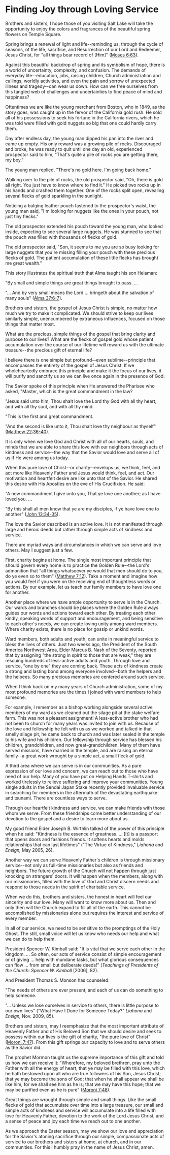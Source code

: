 # Finding Joy through Loving Service

Brothers and sisters, I hope those of you visiting Salt Lake will take the
opportunity to enjoy the colors and fragrances of the beautiful spring flowers
on Temple Square.

Spring brings a renewal of light and life--reminding us, through the cycle of
seasons, of the life, sacrifice, and Resurrection of our Lord and Redeemer,
Jesus Christ, for "all things bear record of [Him]" ([Moses
6:63](https://www.lds.org/scriptures/pgp/moses/6.63?lang=eng#62)).

Against this beautiful backdrop of spring and its symbolism of hope, there is
a world of uncertainty, complexity, and confusion. The demands of everyday
life--education, jobs, raising children, Church administration and callings,
worldly activities, and even the pain and sorrow of unexpected illness and
tragedy--can wear us down. How can we free ourselves from this tangled web of
challenges and uncertainties to find peace of mind and happiness?

Oftentimes we are like the young merchant from Boston, who in 1849, as the
story goes, was caught up in the fervor of the California gold rush. He sold
all of his possessions to seek his fortune in the California rivers, which he
was told were filled with gold nuggets so big that one could hardly carry
them.

Day after endless day, the young man dipped his pan into the river and came up
empty. His only reward was a growing pile of rocks. Discouraged and broke, he
was ready to quit until one day an old, experienced prospector said to him,
"That's quite a pile of rocks you are getting there, my boy."

The young man replied, "There's no gold here. I'm going back home."

Walking over to the pile of rocks, the old prospector said, "Oh, there is gold
all right. You just have to know where to find it." He picked two rocks up in
his hands and crashed them together. One of the rocks split open, revealing
several flecks of gold sparkling in the sunlight.

Noticing a bulging leather pouch fastened to the prospector's waist, the young
man said, "I'm looking for nuggets like the ones in your pouch, not just tiny
flecks."

The old prospector extended his pouch toward the young man, who looked inside,
expecting to see several large nuggets. He was stunned to see that the pouch
was filled with thousands of flecks of gold.

The old prospector said, "Son, it seems to me you are so busy looking for
large nuggets that you're missing filling your pouch with these precious
flecks of gold. The patient accumulation of these little flecks has brought me
great wealth."

This story illustrates the spiritual truth that Alma taught his son Helaman:

"By small and simple things are great things brought to pass. ...

"... And by very small means the Lord ... bringeth about the salvation of many
souls" ([Alma
37:6-7](https://www.lds.org/scriptures/bofm/alma/37.6-7?lang=eng#5)).

Brothers and sisters, the gospel of Jesus Christ is simple, no matter how much
we try to make it complicated. We should strive to keep our lives similarly
simple, unencumbered by extraneous influences, focused on those things that
matter most.

What are the precious, simple things of the gospel that bring clarity and
purpose to our lives? What are the flecks of gospel gold whose patient
accumulation over the course of our lifetime will reward us with the ultimate
treasure--the precious gift of eternal life?

I believe there is one simple but profound--even sublime--principle that
encompasses the entirety of the gospel of Jesus Christ. If we wholeheartedly
embrace this principle and make it the focus of our lives, it will purify and
sanctify us so we can live once again in the presence of God.

The Savior spoke of this principle when He answered the Pharisee who asked,
"Master, which is the great commandment in the law?

"Jesus said unto him, Thou shalt love the Lord thy God with all thy heart, and
with all thy soul, and with all thy mind.

"This is the first and great commandment.

"And the second is like unto it, Thou shalt love thy neighbour as thyself"
([Matthew
22:36-40](https://www.lds.org/scriptures/nt/matt/22.36-40?lang=eng#35)).

It is only when we love God and Christ with all of our hearts, souls, and
minds that we are able to share this love with our neighbors through acts of
kindness and service--the way that the Savior would love and serve all of us
if He were among us today.

When this pure love of Christ--or charity--envelops us, we think, feel, and
act more like Heavenly Father and Jesus would think, feel, and act. Our
motivation and heartfelt desire are like unto that of the Savior. He shared
this desire with His Apostles on the eve of His Crucifixion. He said:

"A new commandment I give unto you, That ye love one another; as I have loved
you. ...

"By this shall all men know that ye are my disciples, if ye have love one to
another" ([John
13:34-35](https://www.lds.org/scriptures/nt/john/13.34-35?lang=eng#33)).

The love the Savior described is an active love. It is not manifested through
large and heroic deeds but rather through simple acts of kindness and service.

There are myriad ways and circumstances in which we can serve and love others.
May I suggest just a few.

First, charity begins at home. The single most important principle that should
govern every home is to practice the Golden Rule--the Lord's admonition that
"all things whatsoever ye would that men should do to you, do ye even so to
them" ([Matthew
7:12](https://www.lds.org/scriptures/nt/matt/7.12?lang=eng#11)). Take a moment
and imagine how you would feel if you were on the receiving end of thoughtless
words or actions. By our example, let us teach our family members to have love
one for another.

Another place where we have ample opportunity to serve is in the Church. Our
wards and branches should be places where the Golden Rule always guides our
words and actions toward each other. By treating each other kindly, speaking
words of support and encouragement, and being sensitive to each other's needs,
we can create loving unity among ward members. Where charity exists, there is
no place for gossip or unkind words.

Ward members, both adults and youth, can unite in meaningful service to bless
the lives of others. Just two weeks ago, the President of the South America
Northwest Area, Elder Marcus B. Nash of the Seventy, reported that by
assigning "the strong in spirit to those that are weak," they are rescuing
hundreds of less-active adults and youth. Through love and service, "one by
one" they are coming back. These acts of kindness create a strong and lasting
bond among everyone involved--both the helpers and the helpees. So many
precious memories are centered around such service.

When I think back on my many years of Church administration, some of my most
profound memories are the times I joined with ward members to help someone.

For example, I remember as a bishop working alongside several active members
of my ward as we cleaned out the silage pit at the stake welfare farm. This
was not a pleasant assignment! A less-active brother who had not been to
church for many years was invited to join with us. Because of the love and
fellowship he felt with us as we worked and talked in that smelly silage pit,
he came back to church and was later sealed in the temple to his wife and his
children. Our fellowship through service has blessed his children,
grandchildren, and now great-grandchildren. Many of them have served missions,
have married in the temple, and are raising an eternal family--a great work
wrought by a simple act, a small fleck of gold.

A third area where we can serve is in our communities. As a pure expression of
our love and concern, we can reach out to those who have need of our help.
Many of you have put on Helping Hands T-shirts and worked tirelessly to
relieve suffering and improve your communities. Young single adults in the
Sendai Japan Stake recently provided invaluable service in searching for
members in the aftermath of the devastating earthquake and tsunami. There are
countless ways to serve.

Through our heartfelt kindness and service, we can make friends with those
whom we serve. From these friendships come better understanding of our
devotion to the gospel and a desire to learn more about us.

My good friend Elder Joseph B. Wirthlin talked of the power of this principle
when he said: "Kindness is the essence of greatness. ... [It] is a passport that
opens doors and fashions friends. It softens hearts and molds relationships
that can last lifetimes" ("The Virtue of Kindness," _Liahona_ and _Ensign,_
May 2005, 26).

Another way we can serve Heavenly Father's children is through missionary
service--not only as full-time missionaries but also as friends and neighbors.
The future growth of the Church will not happen through just knocking on
strangers' doors. It will happen when the members, along with our
missionaries, filled with the love of God and Christ discern needs and respond
to those needs in the spirit of charitable service.

When we do this, brothers and sisters, the honest in heart will feel our
sincerity and our love. Many will want to know more about us. Then and only
then will the Church expand to fill all of the earth. This cannot be
accomplished by missionaries alone but requires the interest and service of
every member.

In all of our service, we need to be sensitive to the promptings of the Holy
Ghost. The still, small voice will let us know who needs our help and what we
can do to help them.

President Spencer W. Kimball said: "It is vital that we serve each other in
the kingdom. ... So often, our acts of service consist of simple encouragement
or of giving ... help with mundane tasks, but what glorious consequences can
flow ... from small but deliberate deeds!" (_Teachings of Presidents of the
Church: Spencer W. Kimball_ [2006], 82).

And President Thomas S. Monson has counseled:

"The needs of others are ever present, and each of us can do something to help
someone.

"... Unless we lose ourselves in service to others, there is little purpose to
our own lives" ("What Have I Done for Someone Today?" _Liahona_ and _Ensign,_
Nov. 2009, 85).

Brothers and sisters, may I reemphasize that the most important attribute of
Heavenly Father and of His Beloved Son that we should desire and seek to
possess within our lives is the gift of charity, "the pure love of Christ"
([Moroni 7:47](https://www.lds.org/scriptures/bofm/moro/7.47?lang=eng#46)).
From this gift springs our capacity to love and to serve others as the Savior
did.

The prophet Mormon taught us the supreme importance of this gift and told us
how we can receive it: "Wherefore, my beloved brethren, pray unto the Father
with all the energy of heart, that ye may be filled with this love, which he
hath bestowed upon all who are true followers of his Son, Jesus Christ; that
ye may become the sons of God; that when he shall appear we shall be like him,
for we shall see him as he is; that we may have this hope; that we may be
purified even as he is pure" ([Moroni
7:48](https://www.lds.org/scriptures/bofm/moro/7.48?lang=eng#47)).

Great things are wrought through simple and small things. Like the small
flecks of gold that accumulate over time into a large treasure, our small and
simple acts of kindness and service will accumulate into a life filled with
love for Heavenly Father, devotion to the work of the Lord Jesus Christ, and a
sense of peace and joy each time we reach out to one another.

As we approach the Easter season, may we show our love and appreciation for
the Savior's atoning sacrifice through our simple, compassionate acts of
service to our brothers and sisters at home, at church, and in our
communities. For this I humbly pray in the name of Jesus Christ, amen.

